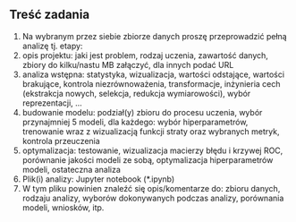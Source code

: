 ## Treść zadania
1. Na wybranym przez siebie zbiorze danych proszę przeprowadzić pełną analizę tj. etapy:
2. opis projektu: jaki jest problem, rodzaj uczenia, zawartość danych, zbiory do kilku/nastu MB załączyć, dla innych podać URL
3. analiza wstępna: statystyka, wizualizacja, wartości odstające, wartości brakujące, kontrola niezrównoważenia, transformacje, inżynieria cech (ekstrakcja nowych, selekcja, redukcja wymiarowości), wybór reprezentacji, ...
4. budowanie modelu: podział(y) zbioru do procesu uczenia, wybór przynajmniej 5 modeli, dla każdego: wybór hiperparametrów, trenowanie wraz z wizualizacją funkcji straty oraz wybranych metryk, kontrola przeuczenia
5. optymalizacja: testowanie, wizualizacja macierzy błędu i krzywej ROC, porównanie jakości modeli ze sobą, optymalizacja hiperparametrów modeli, ostateczna analiza
6. Plik(i) analizy: Jupyter notebook (*.ipynb)
7. W tym pliku powinien znaleźć się opis/komentarze do: zbioru danych, rodzaju analizy, wyborów dokonywanych podczas analizy, porównania modeli, wniosków, itp.
